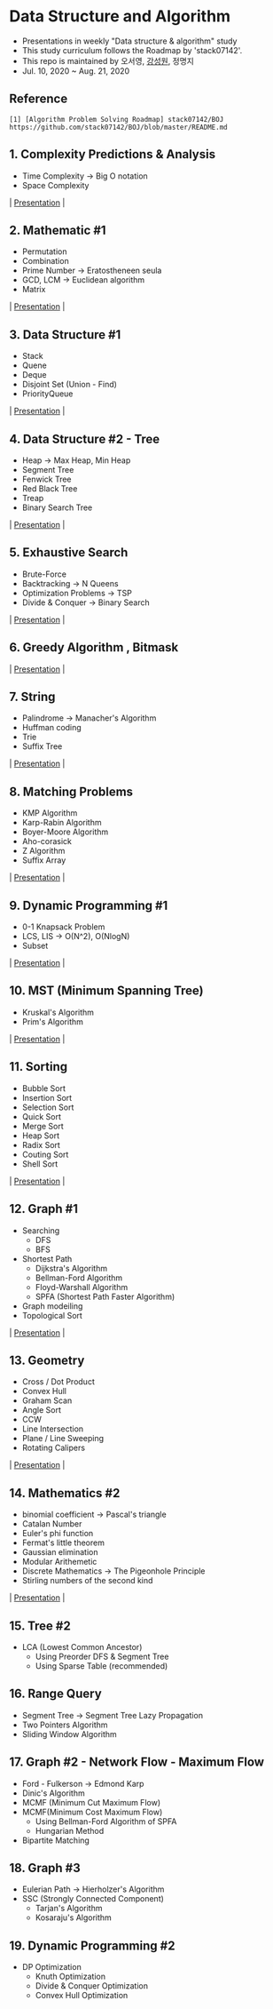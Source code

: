 # Data Structure and Algorithm
- Presentations in weekly "Data structure &amp; algorithm" study
- This study curriculum follows the Roadmap by 'stack07142'.
- This repo is maintained by 오서영, [강성원](https://github.com/Soric-stu), 정명지
- Jul. 10, 2020 ~ Aug. 21, 2020

## Reference
```
[1] [Algorithm Problem Solving Roadmap] stack07142/BOJ  
https://github.com/stack07142/BOJ/blob/master/README.md
```

## 1. Complexity Predictions & Analysis
- Time Complexity -> Big O notation
- Space Complexity

| [Presentation](https://github.com/OH-Seoyoung/Data_Structure_and_Algorithm/blob/master/Presentation/20200712_1.%20Complexity%20Predictions%20%26%20Analysis.pdf) |  

## 2. Mathematic #1
- Permutation
- Combination
- Prime Number -> Eratostheneen seula
- GCD, LCM -> Euclidean algorithm
- Matrix  

| [Presentation](https://github.com/OH-Seoyoung/Data_Structure_and_Algorithm/blob/master/Presentation/20200712_2.%20Mathematic%20%231.pdf) | 

## 3. Data Structure #1
- Stack
- Quene
- Deque
- Disjoint Set (Union - Find)
- PriorityQueue  

| [Presentation](https://github.com/OH-Seoyoung/Data_Structure_and_Algorithm/blob/master/Presentation/20200712_3.%20Data_Structure_%231.pdf) |

## 4. Data Structure #2 - Tree
- Heap -> Max Heap, Min Heap
- Segment Tree
- Fenwick Tree
- Red Black Tree
- Treap
- Binary Search Tree  

| [Presentation](https://github.com/OH-Seoyoung/Data_Structure_and_Algorithm/blob/master/Presentation/20200719_4.%20Data%20Structure%20%232%20-%20Tree.pdf) |

## 5. Exhaustive Search
- Brute-Force
- Backtracking -> N Queens
- Optimization Problems -> TSP
- Divide & Conquer -> Binary Search  

| [Presentation](https://github.com/OH-Seoyoung/Data_Structure_and_Algorithm/blob/master/Presentation/20200719_5.%20Exhaustive%20Search.pdf) |

## 6. Greedy Algorithm , Bitmask

| [Presentation](https://github.com/OH-Seoyoung/Data_Structure_and_Algorithm/blob/master/Presentation/20200719_6.%20Greedy%20Algorithm%20%2C%20Bitmask.pdf) |

## 7. String
- Palindrome -> Manacher's Algorithm
- Huffman coding
- Trie
- Suffix Tree

| [Presentation](https://github.com/OH-Seoyoung/Data_Structure_and_Algorithm/blob/master/Presentation/20200719_7.%20String.pdf) |

## 8. Matching Problems
- KMP Algorithm
- Karp-Rabin Algorithm
- Boyer-Moore Algorithm
- Aho-corasick
- Z Algorithm
- Suffix Array

| [Presentation](https://github.com/OH-Seoyoung/Data_Structure_and_Algorithm/blob/master/Presentation/20200802_8.%20Matching%20Problems.pdf) |

## 9. Dynamic Programming #1
- 0-1 Knapsack Problem
- LCS, LIS -> O(N^2), O(NlogN)
- Subset

| [Presentation](https://github.com/OH-Seoyoung/Data_Structure_and_Algorithm/blob/master/Presentation/20200809_9.%20Dynamic%20Programming%20%231.pdf) |

## 10. MST (Minimum Spanning Tree)
- Kruskal's Algorithm
- Prim's Algorithm

| [Presentation](https://github.com/OH-Seoyoung/Data_Structure_and_Algorithm/blob/master/Presentation/20200809_10.%20Minimum%20Spanning%20Tree.pdf) |

## 11. Sorting
- Bubble Sort
- Insertion Sort
- Selection Sort
- Quick Sort
- Merge Sort
- Heap Sort
- Radix Sort
- Couting Sort
- Shell Sort

| [Presentation](https://github.com/OH-Seoyoung/Data_Structure_and_Algorithm/blob/master/Presentation/20200814_11.%20Sorting.pdf) |

## 12. Graph #1
- Searching
   - DFS
   - BFS
- Shortest Path
   - Dijkstra's Algorithm
   - Bellman-Ford Algorithm
   - Floyd-Warshall Algorithm
   - SPFA (Shortest Path Faster Algorithm)
- Graph modeiling
- Topological Sort

| [Presentation](https://github.com/OH-Seoyoung/Data_Structure_and_Algorithm/blob/master/Presentation/20200814_12.%20Graph%231.pdf) |

## 13. Geometry
- Cross / Dot Product
- Convex Hull
- Graham Scan
- Angle Sort
- CCW
- Line Intersection
- Plane / Line Sweeping
- Rotating Calipers

| [Presentation](https://github.com/OH-Seoyoung/Data_Structure_and_Algorithm/blob/master/Presentation/20200821_13.%20Geometry.pdf) |

## 14. Mathematics #2
- binomial coefficient -> Pascal's triangle
- Catalan Number
- Euler's phi function
- Fermat's little theorem
- Gaussian elimination
- Modular Arithemetic
- Discrete Mathematics -> The Pigeonhole Principle
- Stirling numbers of the second kind  

| [Presentation](https://github.com/OH-Seoyoung/Data_Structure_and_Algorithm/blob/master/Presentation/20200821_14.%20Mathematics%20%232.pdf) |

## 15. Tree #2
- LCA (Lowest Common Ancestor)
   - Using Preorder DFS & Segment Tree
   - Using Sparse Table (recommended)

## 16. Range Query
- Segment Tree -> Segment Tree Lazy Propagation
- Two Pointers Algorithm
- Sliding Window Algorithm

## 17. Graph #2 - Network Flow - Maximum Flow
- Ford - Fulkerson -> Edmond Karp
- Dinic's Algorithm
- MCMF (Minimum Cut Maximum Flow)
- MCMF(Minimum Cost Maximum Flow)
   - Using Bellman-Ford Algorithm of SPFA
   - Hungarian Method
- Bipartite Matching

## 18. Graph #3
- Eulerian Path -> Hierholzer's Algorithm
- SSC (Strongly Connected Component)
   - Tarjan's Algorithm
   - Kosaraju's Algorithm

## 19. Dynamic Programming #2
- DP Optimization
   - Knuth Optimization
   - Divide & Conquer Optimization
   - Convex Hull Optimization
